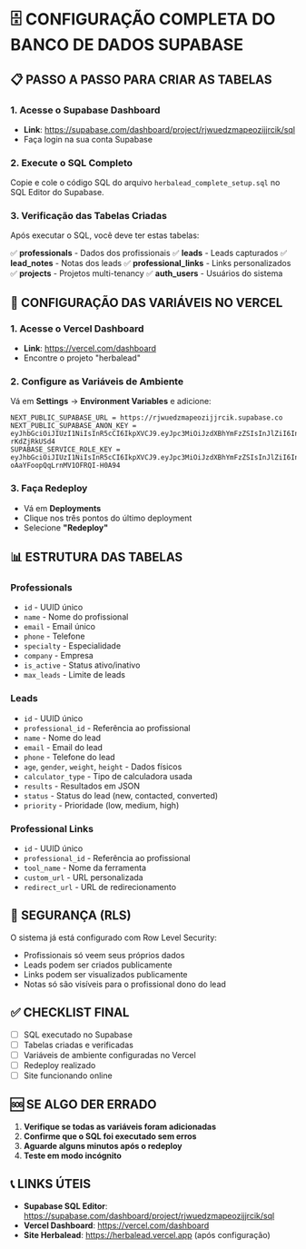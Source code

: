 # 🗄️ CONFIGURAÇÃO COMPLETA DO BANCO DE DADOS SUPABASE

## 📋 PASSO A PASSO PARA CRIAR AS TABELAS

### 1. Acesse o Supabase Dashboard
- **Link**: https://supabase.com/dashboard/project/rjwuedzmapeozijjrcik/sql
- Faça login na sua conta Supabase

### 2. Execute o SQL Completo
Copie e cole o código SQL do arquivo `herbalead_complete_setup.sql` no SQL Editor do Supabase.

### 3. Verificação das Tabelas Criadas
Após executar o SQL, você deve ter estas tabelas:

✅ **professionals** - Dados dos profissionais
✅ **leads** - Leads capturados
✅ **lead_notes** - Notas dos leads
✅ **professional_links** - Links personalizados
✅ **projects** - Projetos multi-tenancy
✅ **auth_users** - Usuários do sistema

## 🔧 CONFIGURAÇÃO DAS VARIÁVEIS NO VERCEL

### 1. Acesse o Vercel Dashboard
- **Link**: https://vercel.com/dashboard
- Encontre o projeto "herbalead"

### 2. Configure as Variáveis de Ambiente
Vá em **Settings** → **Environment Variables** e adicione:

```
NEXT_PUBLIC_SUPABASE_URL = https://rjwuedzmapeozijjrcik.supabase.co
NEXT_PUBLIC_SUPABASE_ANON_KEY = eyJhbGciOiJIUzI1NiIsInR5cCI6IkpXVCJ9.eyJpc3MiOiJzdXBhYmFzZSIsInJlZiI6InJqd3VlZHptYXBlb3ppampyY2lrIiwicm9sZSI6ImFub24iLCJpYXQiOjE3NTk5MzI3MjMsImV4cCI6MjA3NTUwODcyM30.M5CFogx19_WnT_rU86fe1FUKn6yo4Dy-rKdZjRkUSd4
SUPABASE_SERVICE_ROLE_KEY = eyJhbGciOiJIUzI1NiIsInR5cCI6IkpXVCJ9.eyJpc3MiOiJzdXBhYmFzZSIsInJlZiI6InJqd3VlZHptYXBlb3ppampyY2lrIiwicm9sZSI6InNlcnZpY2Vfcm9sZSIsImlhdCI6MTc1OTkzMjcyMywiZXhwIjoyMDc1NTA4NzIzfQ.ve6NyK_3JRdiz_X-oAaYFoopQqLrnMV1OFRQI-H0A94
```

### 3. Faça Redeploy
- Vá em **Deployments**
- Clique nos três pontos do último deployment
- Selecione **"Redeploy"**

## 📊 ESTRUTURA DAS TABELAS

### Professionals
- `id` - UUID único
- `name` - Nome do profissional
- `email` - Email único
- `phone` - Telefone
- `specialty` - Especialidade
- `company` - Empresa
- `is_active` - Status ativo/inativo
- `max_leads` - Limite de leads

### Leads
- `id` - UUID único
- `professional_id` - Referência ao profissional
- `name` - Nome do lead
- `email` - Email do lead
- `phone` - Telefone do lead
- `age`, `gender`, `weight`, `height` - Dados físicos
- `calculator_type` - Tipo de calculadora usada
- `results` - Resultados em JSON
- `status` - Status do lead (new, contacted, converted)
- `priority` - Prioridade (low, medium, high)

### Professional Links
- `id` - UUID único
- `professional_id` - Referência ao profissional
- `tool_name` - Nome da ferramenta
- `custom_url` - URL personalizada
- `redirect_url` - URL de redirecionamento

## 🔐 SEGURANÇA (RLS)

O sistema já está configurado com Row Level Security:
- Profissionais só veem seus próprios dados
- Leads podem ser criados publicamente
- Links podem ser visualizados publicamente
- Notas só são visíveis para o profissional dono do lead

## ✅ CHECKLIST FINAL

- [ ] SQL executado no Supabase
- [ ] Tabelas criadas e verificadas
- [ ] Variáveis de ambiente configuradas no Vercel
- [ ] Redeploy realizado
- [ ] Site funcionando online

## 🆘 SE ALGO DER ERRADO

1. **Verifique se todas as variáveis foram adicionadas**
2. **Confirme que o SQL foi executado sem erros**
3. **Aguarde alguns minutos após o redeploy**
4. **Teste em modo incógnito**

## 📞 LINKS ÚTEIS

- **Supabase SQL Editor**: https://supabase.com/dashboard/project/rjwuedzmapeozijjrcik/sql
- **Vercel Dashboard**: https://vercel.com/dashboard
- **Site Herbalead**: https://herbalead.vercel.app (após configuração)





